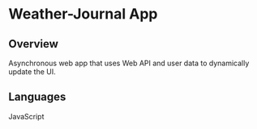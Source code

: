 # Weather-Journal App

## Overview
Asynchronous web app that uses Web API and user data to dynamically update the UI. 

## Languages
JavaScript

